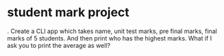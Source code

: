 # student mark project


. Create a CLI app which takes name, unit test marks, pre final marks, final marks of 5 
students. And then print who has the highest marks. What if I ask you to print the 
average as well?
